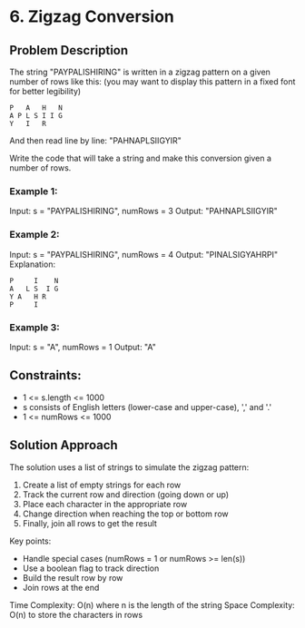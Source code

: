 # 6. Zigzag Conversion

## Problem Description

The string "PAYPALISHIRING" is written in a zigzag pattern on a given number of rows like this: (you may want to display this pattern in a fixed font for better legibility)

```
P   A   H   N
A P L S I I G
Y   I   R
```

And then read line by line: "PAHNAPLSIIGYIR"

Write the code that will take a string and make this conversion given a number of rows.

### Example 1:
Input: s = "PAYPALISHIRING", numRows = 3
Output: "PAHNAPLSIIGYIR"

### Example 2:
Input: s = "PAYPALISHIRING", numRows = 4
Output: "PINALSIGYAHRPI"
Explanation:
```
P     I    N
A   L S  I G
Y A   H R
P     I
```

### Example 3:
Input: s = "A", numRows = 1
Output: "A"

## Constraints:
- 1 <= s.length <= 1000
- s consists of English letters (lower-case and upper-case), ',' and '.'
- 1 <= numRows <= 1000

## Solution Approach

The solution uses a list of strings to simulate the zigzag pattern:

1. Create a list of empty strings for each row
2. Track the current row and direction (going down or up)
3. Place each character in the appropriate row
4. Change direction when reaching the top or bottom row
5. Finally, join all rows to get the result

Key points:
- Handle special cases (numRows = 1 or numRows >= len(s))
- Use a boolean flag to track direction
- Build the result row by row
- Join rows at the end

Time Complexity: O(n) where n is the length of the string
Space Complexity: O(n) to store the characters in rows 